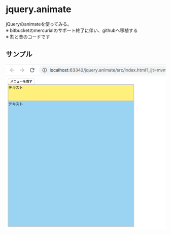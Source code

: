 # jquery.animate
jQueryのanimateを使ってみる。  
※ bitbucketのmercurialのサポート終了に伴い、githubへ移植する  
※ 割と昔のコードです  

## サンプル
![サンプル](./docs/capture.png)
